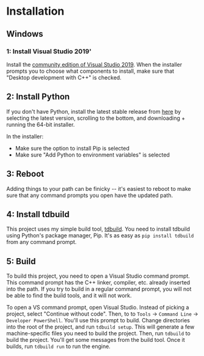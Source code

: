# Installation

## Windows

### 1: Install Visual Studio 2019'

Install the [community edition of Visual Studio 2019](https://visualstudio.microsoft.com/downloads/). When the installer prompts you to choose what components to install, make sure that "Desktop development with C++" is checked.

## 2: Install Python

If you don't have Python, install the latest stable release from [here](https://www.python.org/downloads/windows/) by selecting the latest version, scrolling to the bottom, and downloading + running the 64-bit installer.

In the installer:
- Make sure the option to install Pip is selected
- Make sure "Add Python to environment variables" is selected

## 3: Reboot

Adding things to your path can be finicky -- it's easiest to reboot to make sure that any command prompts you open have the updated path.

## 4: Install tdbuild

This project uses my simple build tool, [tdbuild](https://github.com/spaderthomas/tdbuild). You need to install tdbuild using Python's package manager, Pip. It's as easy as `pip install tdbuild` from any command prompt.

## 5: Build

To build this project, you need to open a Visual Studio command prompt. This command prompt has the C++ linker, compiler, etc. already inserted into the path. If you try to build in a regular command prompt, you will not be able to find the build tools, and it will not work.

To open a VS command prompt, open Visual Studio. Instead of picking a project, select "Continue without code". Then, to to `Tools` -> `Command Line` -> `Developer PowerShell`. You'll use this prompt to build. Change directories into the root of the project, and run `tdbuild setup`. This will generate a few machine-specific files you need to build the project. Then, run `tdbuild` to build the project. You'll get some messages from the build tool. Once it builds, run `tdbuild run` to run the engine.